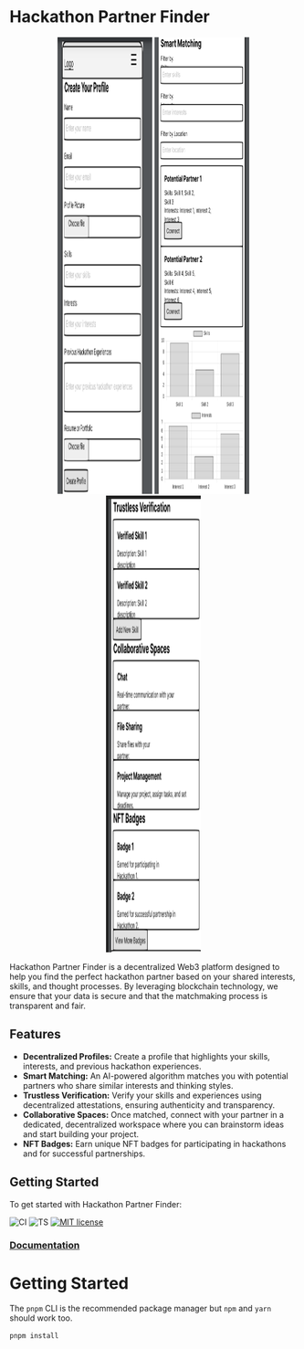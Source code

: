 # Hackathon Partner Finder

<p align="center">
  <img src="./public/1.png" alt="Profile Creation Page" width="33%" height ="800px" />
  <img src="./public/2.png" alt="Smart Matching Page" width="33%" height ="800px" />
  <img src="./public/3.png" alt="Skills Collaboration and Badges Page" width="33%" height ="800px" />
</p>

Hackathon Partner Finder is a decentralized Web3 platform designed to help you find the perfect hackathon partner based on your shared interests, skills, and thought processes. By leveraging blockchain technology, we ensure that your data is secure and that the matchmaking process is transparent and fair.

## Features

- **Decentralized Profiles:** Create a profile that highlights your skills, interests, and previous hackathon experiences.
- **Smart Matching:** An AI-powered algorithm matches you with potential partners who share similar interests and thinking styles.
- **Trustless Verification:** Verify your skills and experiences using decentralized attestations, ensuring authenticity and transparency.
- **Collaborative Spaces:** Once matched, connect with your partner in a dedicated, decentralized workspace where you can brainstorm ideas and start building your project.
- **NFT Badges:** Earn unique NFT badges for participating in hackathons and for successful partnerships.

## Getting Started

To get started with Hackathon Partner Finder:

![CI](https://github.com/turbo-eth/template-web3-app/actions/workflows/ci.yml/badge.svg)
![TS](https://badgen.net/badge/-/TypeScript?icon=typescript&label&labelColor=blue&color=555555)
[![MIT license](https://img.shields.io/badge/License-MIT-blue.svg)](http://perso.crans.org/besson/LICENSE.html)

### [Documentation](https://docs.turboeth.xyz)

# Getting Started

The `pnpm` CLI is the recommended package manager but `npm` and `yarn` should work too.

```bash
pnpm install
